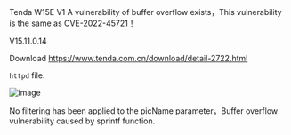 Tenda W15E V1 A vulnerability of buffer overflow exists，This vulnerability is the same as CVE-2022-45721！

V15.11.0.14

Download
https://www.tenda.com.cn/download/detail-2722.html

`httpd`  file.

![image](https://user-images.githubusercontent.com/76503635/219377164-88982477-268d-47b9-91e3-b725d487c628.png)

No filtering has been applied to the picName parameter，Buffer overflow vulnerability caused by sprintf function.
